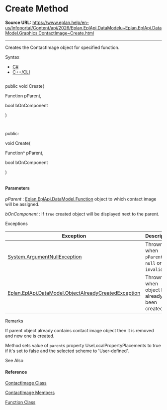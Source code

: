 # Create Method

**Source URL:** https://www.eplan.help/en-us/Infoportal/Content/api/2026/Eplan.EplApi.DataModelu~Eplan.EplApi.DataModel.Graphics.ContactImage~Create.html

---

Creates the ContactImage object for specified function.

Syntax

- [C#](#i-syntax-CS)
- [C++/CLI](#i-syntax-CPP2005)

```
```
public void Create( 
   Function pParent,
   bool bOnComponent
)
```
```

```
```
public:
void Create( 
   Function^ pParent,
   bool bOnComponent
)
```
```

#### Parameters

*pParent*
:   [Eplan.EplApi.DataModel.Function](Eplan.EplApi.DataModelu~Eplan.EplApi.DataModel.Function.html) object to which contact image will be assigned.

*bOnComponent*
:   If `true` created object will be displayed next to the parent.

Exceptions

| Exception | Description |
| --- | --- |
| [System.ArgumentNullException](#) | Thrown when `pParent` is `null` or `invalid`. |
| [Eplan.EplApi.DataModel.ObjectAlreadyCreatedException](Eplan.EplApi.DataModelu~Eplan.EplApi.DataModel.ObjectAlreadyCreatedException.html) | Thrown when object has already been created. |

Remarks

If parent object already contains contact image object then it is removed and new one is created.

Method sets value of `parent`s property UseLocalPropertyPlacements to true if it's set to false and the selected scheme to 'User-defined'.



See Also

#### Reference

[ContactImage Class](Eplan.EplApi.DataModelu~Eplan.EplApi.DataModel.Graphics.ContactImage.html)
  
[ContactImage Members](Eplan.EplApi.DataModelu~Eplan.EplApi.DataModel.Graphics.ContactImage_members.html)
  
[Function Class](Eplan.EplApi.DataModelu~Eplan.EplApi.DataModel.Function.html)